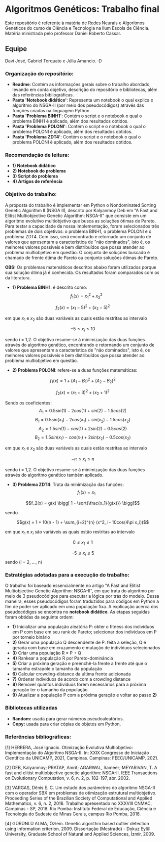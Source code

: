 # Algoritmos Genéticos: Trabalho final
Este repositório é referente à matéria de Redes Neurais e Algoritmos Genéticos do curso de Ciência e Tecnologia na Ilum Escola de Ciência. Matéria ministrada pelo professor Daniel Roberto Cassar.

## Equipe 
Davi José, Gabriel Torquato e Júlia Amancio. :D

### Organização do repositório:
* __Readme__: Contém as informações gerais sobre o trabalho abordado, levando em conta objetivo, descrição do repositório e bibliotecas, além das referências bibliográficas.
* __Pasta 'Notebook didático'__: Representa um notebook o qual explica o algoritmo do NSGA-II (por meio dos pseudocódigos) através das funções criadas na linguagem Python.
* __Pasta 'Problema BINH1'__: Contém o script e o notebook o qual o problema BINH1 é aplicado, além dos resultados obtidos.
* __Pasta 'Problema POLONI'__: Contém o script e o notebook o qual o problema POLONI é aplicado, além dos resultados obtidos.
* __Pasta 'Problema ZDT4'__: Contém o script e o notebook o qual o problema POLONI é aplicado, além dos resultados obtidos. 

### Recomendação de leitura:
* __1) Notebook didático__
* __2) Notebook do problema__
* __3) Script do problema__
* __4) Artigos de referência__

### Objetivo do trabalho: 
A proposta do trabalho é implementar em Python o Nondominated Sorting Genetic Algorithm II (NSGA II), descrito por Kalyanmoy Deb em "A Fast and Elitist Multiobjective Genetic Algorithm: NSGA-II" que consiste em um algoritmo evolutivo multiobjetivo que busca as soluções ótimas de Pareto. Para testar a capacidade da nossa implementação, foram selecionados três problemas de dois objetivos: o problema BINH1, o problema POLONI e o problema ZDT4. Com isso, será encontrado e retornado um conjunto de valores que apresentam a característica de "não dominados", isto é, os melhores valores possíveis e bem distribuídos que possa atender ao problema multiobjetivo em questão. O conjunto de soluções buscado é chamado de frente ótima de Pareto ou conjunto soluções ótimas de Pareto.

__OBS:__ Os problemas matemáticos descritos abaixo foram utilizados porque sua solução ótima já é conhecida. Os resultados foram comparados com os da literatura.

* __1) Problema BINH1__: é descrito como:
$$f_1(x) = x_1^2 + x_2^2$$ 

$$f_2(x) = (x_1 - 5)^2 + (x_2 - 5)^2$$

em que $x_1$ e $x_2$ são duas variáveis as quais estão restritas ao intervalo

$$ -5 \leq x_i \leq 10$$ 

sendo i = 1,2. O objetivo resume-se à minimização das duas funções através do algoritmo genético, encontrando e retornando um conjunto de valores que apresentam a característica de "não dominados", isto é, os melhores valores possíveis e bem distribuídos que possa atender ao problema multiobjetivo em questão.

* __2) Problema POLONI__: refere-se a duas funções matemáticas:

$$f_1(x) = 1 + (A_1 - B_1)^2 + (A_2 - B_2)^2$$

$$f_2(x) = (x_1 + 3)^2 + (x_2 + 1)^2$$

Sendo os coeficientes:
$$A_1 = 0.5 sin(1) - 2 cos(1) + sin(2) - 1.5 cos(2)$$
$$B_1 = 0.5 sin(x_1) - 2 cos(x_1) + sin(x_2) - 1.5 cos(x_2)$$
$$A_2 = 1.5 sin(1) - cos(1) + 2 sin(2) - 0.5 cos(2)$$
$$B_2 = 1.5 sin(x_1) - cos(x_1) + 2 sin(x_2) - 0.5 cos(x_2)$$

em que $x_1$ e $x_2$ são duas variáveis as quais estão restritas ao intervalo

 $$ -\pi \leq x_i \leq \pi$$

sendo i = 1,2. O objetivo resume-se à minimização das duas funções através do algoritmo genético também aplicado. 

* __3) Problema ZDT4__: Trata da minimização das funções:
$$f_1(x) = x_1$$

$$f_2(x) = g(x) \bigg[ 1 - \sqrt{\frac{x_1}{g(x)}} \bigg]$$

sendo 

$$g(x) = 1 + 10(n - 1) + \sum_{i=2}^{n} (x^2_i - 10cos(4\pi x_i))$$

em que $x_1$ e $x_i$ são variáveis as quais estão restritas ao intervalo


$$0 \leq x_1 \leq 1$$

$$-5 \leq x_i \leq 5$$ sendo (i = 2, ..., n)


### Estratégias adotadas para a execução do trabalho:
O trabalho foi baseado essencialmente no artigo "A Fast and Elitist Multiobjective Genetic Algorithm: NSGA-II", em que trata do algoritmo por meio de 3 pseudocódigos para executar a lógica por trás do modelo. Dessa maneira, esses pseudocódigos foram traduzidos para códigos em Python a fim de poder ser aplicado em uma população fixa. A explicação acerca dos pseudocódigos se encontra no __notebook didático__. As etapas seguidas foram obtidas da seguinte ordem:

* __1)__ Inicializar uma população aleatória P: obter o fitness dos indivíduos em P com base em seu rank de Pareto; selecionar dos indivíduos em P por torneio binário
* __2)__ Gerar uma população Q descendente de P: feita a seleção, Q é gerada com base em cruzamento e mutação de indivíduos selecionados
* __3)__ Criar uma população R = P + Q
* __4)__ Rankear a população R por Pareto-dominância
* __5)__ Criar a próxima geração e preenchê-la frente a frente até que o tamanho estrapole o tamanho da população
* __6)__ Calcular crowding-distance da ultima frente adicionada
* __7)__ Ordenar indivíduos de acordo com a crowding distance
* __8)__ Remover quantos indivíduos forem necessários para a próxima geração ter o tamanho da população
* __9)__ Atualizar a população P com a próxima geração e voltar ao passo __2)__

### Bibliotecas utilizadas 
* __Random:__ usada para gerar números pseudoaleatórios.
* __Copy:__ usada para criar cópias de objetos em Python. 

### Referências bibliográficas:
[1] HERRERA, José Ignacio. Otimização Evolutiva Multiobjetivo: Implementação do Algoritmo NSGA-II. In: XXIX Congresso de Iniciação Científica da UNICAMP, 2021, Campinas. Campinas: FEEC/UNICAMP, 2021.

[2] DEB, Kalyanmoy; PRATAP, Amrit; AGARWAL, Sameer; MEYARIVAN, T. A fast and elitist multiobjective genetic algorithm: NSGA-II. IEEE Transactions on Evolutionary Computation, v. 6, n. 2, p. 182-197, abr. 2002.

[3] VARGAS, Dênis E. C. Um estudo dos parâmetros do algoritmo NSGA-II com o operador SBX em problemas de otimização estrutural multiobjetivo. Proceeding Series of the Brazilian Society of Computational and Applied Mathematics, v. 6, n. 2, 2018. Trabalho apresentado no XXXVIII CNMAC, Campinas - SP, 2018. Rio Pomba: Instituto Federal de Educação, Ciência e Tecnologia do Sudeste de Minas Gerais, campus Rio Pomba, 2018.

[4] GÜRÜNLÜ ALMA, Özlem. Genetic algorithm based outlier detection using information criterion. 2009. Dissertação (Mestrado) - Dokuz Eylül University, Graduate School of Natural and Applied Sciences, İzmir, 2009.








